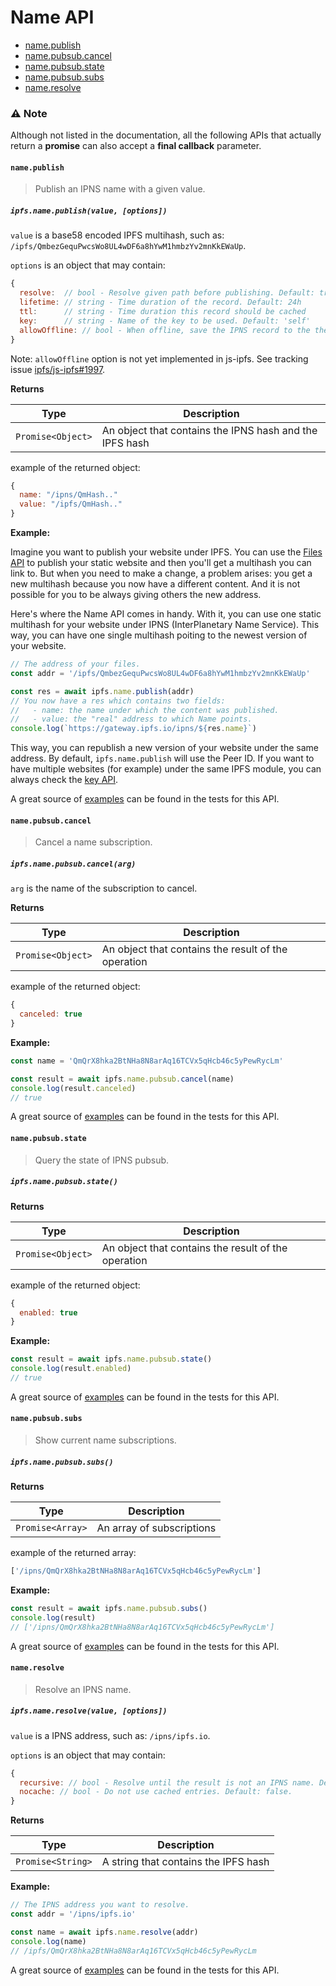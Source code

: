 # Name API

* [name.publish](#namepublish)
* [name.pubsub.cancel](#namepubsubcancel)
* [name.pubsub.state](#namepubsubstate)
* [name.pubsub.subs](#namepubsubsubs)
* [name.resolve](#nameresolve)

### ⚠️ Note
Although not listed in the documentation, all the following APIs that actually return a **promise** can also accept a **final callback** parameter.

#### `name.publish`

> Publish an IPNS name with a given value.

##### `ipfs.name.publish(value, [options])`

`value` is a base58 encoded IPFS multihash, such as: `/ipfs/QmbezGequPwcsWo8UL4wDF6a8hYwM1hmbzYv2mnKkEWaUp`.

`options` is an object that may contain:

```JavaScript
{
  resolve:  // bool - Resolve given path before publishing. Default: true
  lifetime: // string - Time duration of the record. Default: 24h
  ttl:      // string - Time duration this record should be cached
  key:      // string - Name of the key to be used. Default: 'self'
  allowOffline: // bool - When offline, save the IPNS record to the the local datastore without broadcasting to the network instead of simply failing.
}
```

Note: `allowOffline` option is not yet implemented in js-ipfs. See tracking issue [ipfs/js-ipfs#1997](https://github.com/ipfs/js-ipfs/issues/1997).

**Returns**

| Type | Description |
| -------- | -------- |
| `Promise<Object>` | An object that contains the IPNS hash and the IPFS hash |

example of the returned object:

```JavaScript
{
  name: "/ipns/QmHash.."
  value: "/ipfs/QmHash.."
}
```

**Example:**

Imagine you want to publish your website under IPFS. You can use the [Files API](./FILES.md) to publish your static website and then you'll get a multihash you can link to. But when you need to make a change, a problem arises: you get a new multihash because you now have a different content. And it is not possible for you to be always giving others the new address.

Here's where the Name API comes in handy. With it, you can use one static multihash for your website under IPNS (InterPlanetary Name Service). This way, you can have one single multihash poiting to the newest version of your website.

```JavaScript
// The address of your files.
const addr = '/ipfs/QmbezGequPwcsWo8UL4wDF6a8hYwM1hmbzYv2mnKkEWaUp'

const res = await ipfs.name.publish(addr)
// You now have a res which contains two fields:
//   - name: the name under which the content was published.
//   - value: the "real" address to which Name points.
console.log(`https://gateway.ipfs.io/ipns/${res.name}`)
```

This way, you can republish a new version of your website under the same address. By default, `ipfs.name.publish` will use the Peer ID. If you want to have multiple websites (for example) under the same IPFS module, you can always check the [key API](./KEY.md).

A great source of [examples][] can be found in the tests for this API.

#### `name.pubsub.cancel`

> Cancel a name subscription.

##### `ipfs.name.pubsub.cancel(arg)`

`arg` is the name of the subscription to cancel.

**Returns**

| Type | Description |
| -------- | -------- |
| `Promise<Object>` | An object that contains the result of the operation |

example of the returned object:

```JavaScript
{
  canceled: true
}
```

**Example:**

```JavaScript
const name = 'QmQrX8hka2BtNHa8N8arAq16TCVx5qHcb46c5yPewRycLm'

const result = await ipfs.name.pubsub.cancel(name)
console.log(result.canceled)
// true
```

A great source of [examples][examples-pubsub] can be found in the tests for this API.

#### `name.pubsub.state`

> Query the state of IPNS pubsub.

##### `ipfs.name.pubsub.state()`

**Returns**

| Type | Description |
| -------- | -------- |
| `Promise<Object>` | An object that contains the result of the operation |

example of the returned object:

```JavaScript
{
  enabled: true
}
```

**Example:**

```JavaScript
const result = await ipfs.name.pubsub.state()
console.log(result.enabled)
// true
```

A great source of [examples][examples-pubsub] can be found in the tests for this API.

#### `name.pubsub.subs`

> Show current name subscriptions.

##### `ipfs.name.pubsub.subs()`

**Returns**

| Type | Description |
| -------- | -------- |
| `Promise<Array>` | An array of subscriptions |

example of the returned array:

```JavaScript
['/ipns/QmQrX8hka2BtNHa8N8arAq16TCVx5qHcb46c5yPewRycLm']
```

**Example:**

```JavaScript
const result = await ipfs.name.pubsub.subs()
console.log(result)
// ['/ipns/QmQrX8hka2BtNHa8N8arAq16TCVx5qHcb46c5yPewRycLm']
```

A great source of [examples][examples-pubsub] can be found in the tests for this API.

#### `name.resolve`

> Resolve an IPNS name.

##### `ipfs.name.resolve(value, [options])`

`value` is a IPNS address, such as: `/ipns/ipfs.io`.

`options` is an object that may contain:

```JavaScript
{
  recursive: // bool - Resolve until the result is not an IPNS name. Default: false.
  nocache: // bool - Do not use cached entries. Default: false.
}
```

**Returns**

| Type | Description |
| -------- | -------- |
| `Promise<String>` | A string that contains the IPFS hash |

**Example:**

```JavaScript
// The IPNS address you want to resolve.
const addr = '/ipns/ipfs.io'

const name = await ipfs.name.resolve(addr)
console.log(name)
// /ipfs/QmQrX8hka2BtNHa8N8arAq16TCVx5qHcb46c5yPewRycLm
```

A great source of [examples][] can be found in the tests for this API.

[examples]: https://github.com/ipfs/interface-ipfs-core/blob/master/src/name
[examples-pubsub]: https://github.com/ipfs/interface-ipfs-core/blob/master/src/name-pubsub
